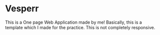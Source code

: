 # Vesperr
This is a One page Web Application made by me! Basically, this is a template which I made for the practice. This is not completely responsive.
